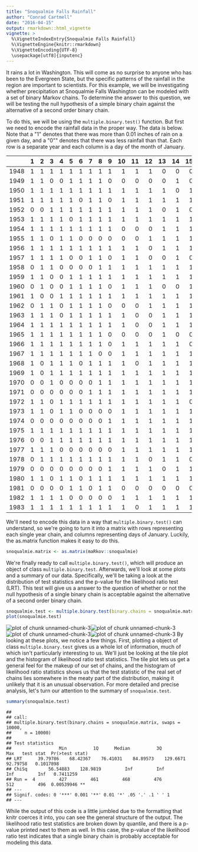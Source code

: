 ```yaml
---
title: "Snoqualmie Falls Rainfall"
author: "Conrad Cartmell"
date: "2016-04-15"
output: rmarkdown::html_vignette
vignette: >
  %\VignetteIndexEntry{Snoqualmie Falls Rainfall}
  %\VignetteEngine{knitr::rmarkdown}
  %\VignetteEncoding{UTF-8}
  \usepackage[utf8]{inputenc}
---
```


It rains a lot in Washington. This will come as no surprise to anyone who has been to the Evergreen State, but the specific patterns of the rainfall in the region are important to scientists. For this example, we will be investigating whether precipitation at Snoqualmie Falls Washington can be modeled with a set of binary Markov chains. To determine the answer to this question, we will be testing the null hypothesis of a simple binary chain against the alternative of a second order binary chain.

To do this, we will be using the `multiple.binary.test()` function. But first we need to encode the rainfall data in the proper way. The data is below. Note that a "1" denotes that there was more than 0.01 inches of rain on a given day, and a "0"" denotes that there was less rainfall than that. Each row is a separate year and each column is a day of the month of January.


|     |  1|  2|  3|  4|  5|  6|  7|  8|  9| 10| 11| 12| 13| 14| 15| 16| 17| 18| 19| 20| 21| 22| 23| 24| 25| 26| 27| 28| 29| 30| 31|
|:----|--:|--:|--:|--:|--:|--:|--:|--:|--:|--:|--:|--:|--:|--:|--:|--:|--:|--:|--:|--:|--:|--:|--:|--:|--:|--:|--:|--:|--:|--:|--:|
|1948 |  1|  1|  1|  1|  1|  1|  1|  1|  1|  1|  1|  1|  0|  0|  0|  0|  0|  0|  0|  1|  0|  1|  1|  1|  1|  0|  0|  0|  1|  1|  1|
|1949 |  1|  1|  0|  0|  1|  1|  1|  1|  0|  0|  0|  0|  0|  1|  0|  0|  1|  0|  1|  0|  1|  0|  0|  0|  0|  1|  1|  0|  0|  1|  0|
|1950 |  1|  1|  1|  1|  1|  1|  1|  1|  1|  1|  1|  1|  1|  0|  1|  1|  1|  0|  1|  1|  1|  1|  1|  1|  1|  1|  1|  1|  0|  0|  0|
|1951 |  1|  1|  1|  1|  1|  0|  1|  1|  0|  1|  1|  1|  1|  1|  1|  1|  1|  1|  1|  1|  1|  1|  1|  1|  1|  1|  1|  0|  0|  0|  0|
|1952 |  0|  0|  1|  1|  1|  1|  1|  1|  1|  1|  1|  1|  0|  1|  0|  0|  0|  1|  1|  1|  1|  1|  1|  1|  1|  1|  1|  0|  1|  1|  1|
|1953 |  1|  1|  1|  1|  0|  1|  1|  1|  1|  1|  1|  1|  1|  1|  1|  1|  1|  1|  1|  1|  1|  1|  1|  1|  1|  1|  1|  1|  1|  1|  1|
|1954 |  1|  1|  1|  1|  1|  1|  1|  1|  1|  0|  0|  0|  1|  1|  1|  1|  1|  1|  1|  1|  1|  1|  1|  1|  1|  1|  1|  1|  0|  0|  1|
|1955 |  1|  1|  0|  1|  1|  0|  0|  0|  0|  0|  0|  1|  1|  1|  1|  1|  1|  0|  0|  1|  0|  1|  1|  1|  1|  0|  0|  1|  0|  1|  1|
|1956 |  1|  1|  1|  1|  1|  1|  1|  1|  1|  1|  1|  0|  1|  1|  1|  1|  1|  1|  1|  1|  1|  1|  1|  1|  0|  0|  0|  1|  1|  0|  0|
|1957 |  1|  1|  1|  1|  0|  0|  1|  1|  0|  1|  1|  0|  0|  1|  0|  0|  1|  0|  1|  1|  1|  1|  1|  0|  0|  0|  0|  0|  0|  1|  1|
|1958 |  0|  1|  1|  0|  0|  0|  0|  1|  1|  1|  1|  1|  1|  1|  1|  1|  1|  1|  0|  1|  1|  1|  1|  1|  1|  0|  1|  1|  1|  1|  1|
|1959 |  1|  1|  0|  0|  1|  1|  1|  1|  1|  1|  1|  1|  1|  1|  1|  1|  1|  1|  1|  1|  1|  1|  1|  1|  0|  1|  1|  1|  1|  1|  1|
|1960 |  0|  1|  0|  0|  1|  1|  1|  1|  0|  1|  1|  1|  0|  0|  1|  1|  0|  0|  0|  0|  0|  1|  1|  1|  1|  1|  1|  1|  1|  1|  0|
|1961 |  1|  0|  0|  1|  1|  1|  1|  1|  1|  1|  1|  1|  1|  1|  1|  1|  1|  1|  0|  0|  0|  0|  1|  1|  0|  0|  0|  1|  1|  1|  1|
|1962 |  0|  1|  1|  0|  1|  1|  1|  1|  0|  0|  0|  1|  1|  1|  1|  1|  1|  1|  0|  0|  0|  0|  0|  1|  1|  1|  1|  1|  0|  0|  0|
|1963 |  1|  1|  1|  0|  1|  1|  1|  1|  1|  1|  0|  0|  1|  1|  1|  0|  1|  0|  0|  0|  0|  0|  0|  1|  0|  0|  0|  0|  0|  1|  1|
|1964 |  1|  1|  1|  1|  1|  1|  1|  1|  1|  1|  0|  0|  1|  1|  1|  1|  1|  1|  1|  1|  1|  1|  0|  1|  1|  0|  1|  1|  1|  1|  1|
|1965 |  1|  1|  1|  1|  1|  1|  1|  1|  0|  0|  0|  0|  1|  0|  0|  1|  1|  1|  1|  1|  1|  1|  1|  1|  1|  1|  1|  1|  1|  1|  0|
|1966 |  1|  1|  1|  1|  1|  1|  1|  1|  0|  1|  1|  1|  1|  1|  0|  1|  1|  1|  0|  0|  0|  0|  1|  0|  1|  0|  1|  1|  1|  1|  1|
|1967 |  1|  1|  1|  1|  1|  1|  1|  0|  0|  1|  1|  1|  1|  1|  1|  1|  1|  1|  1|  1|  1|  1|  1|  0|  1|  1|  1|  1|  1|  0|  0|
|1968 |  1|  0|  1|  1|  1|  0|  1|  1|  1|  1|  0|  1|  1|  1|  1|  1|  1|  1|  1|  1|  1|  0|  0|  1|  1|  1|  0|  0|  1|  1|  1|
|1969 |  1|  0|  1|  1|  1|  1|  1|  1|  1|  1|  1|  1|  1|  1|  1|  1|  1|  1|  0|  1|  1|  0|  0|  1|  0|  1|  0|  1|  1|  1|  1|
|1970 |  0|  0|  1|  0|  0|  0|  0|  1|  1|  1|  1|  1|  1|  1|  1|  1|  1|  1|  1|  1|  1|  1|  1|  1|  1|  1|  1|  0|  0|  0|  1|
|1971 |  0|  0|  0|  0|  0|  0|  1|  1|  1|  1|  1|  1|  1|  1|  1|  1|  1|  1|  1|  1|  1|  1|  1|  1|  1|  1|  0|  0|  1|  1|  0|
|1972 |  1|  1|  0|  1|  1|  1|  1|  1|  1|  1|  1|  1|  1|  1|  0|  1|  1|  1|  1|  1|  1|  1|  1|  1|  1|  0|  0|  0|  0|  0|  0|
|1973 |  1|  1|  0|  1|  1|  0|  0|  0|  0|  1|  1|  1|  1|  1|  1|  1|  1|  1|  1|  1|  0|  0|  1|  1|  1|  0|  0|  0|  1|  1|  0|
|1974 |  0|  0|  0|  0|  0|  0|  0|  0|  1|  1|  1|  1|  1|  1|  1|  1|  1|  1|  1|  1|  1|  1|  1|  1|  1|  1|  1|  1|  1|  1|  1|
|1975 |  1|  1|  1|  1|  1|  1|  1|  1|  1|  1|  1|  1|  1|  1|  1|  1|  1|  1|  1|  0|  0|  1|  1|  1|  1|  1|  1|  0|  0|  0|  0|
|1976 |  0|  0|  1|  1|  1|  1|  1|  1|  1|  1|  1|  1|  1|  1|  1|  1|  1|  0|  0|  0|  1|  1|  1|  0|  0|  1|  0|  0|  0|  0|  0|
|1977 |  1|  1|  1|  0|  0|  0|  0|  0|  0|  1|  1|  1|  1|  1|  1|  1|  1|  1|  1|  1|  1|  0|  0|  0|  0|  0|  0|  0|  0|  1|  1|
|1978 |  0|  1|  1|  1|  1|  1|  1|  1|  1|  1|  1|  0|  1|  1|  0|  1|  0|  0|  1|  1|  1|  1|  0|  0|  1|  1|  1|  1|  0|  0|  1|
|1979 |  0|  0|  0|  0|  0|  0|  0|  0|  1|  1|  1|  1|  0|  1|  1|  1|  0|  1|  1|  1|  0|  0|  1|  1|  0|  1|  1|  0|  0|  0|  0|
|1980 |  1|  1|  0|  1|  1|  0|  1|  1|  1|  1|  1|  1|  1|  1|  1|  1|  0|  0|  0|  1|  0|  0|  0|  1|  0|  0|  0|  0|  0|  0|  1|
|1981 |  0|  0|  0|  0|  1|  1|  0|  1|  1|  0|  0|  0|  0|  0|  0|  0|  1|  1|  0|  1|  1|  1|  1|  1|  1|  1|  1|  1|  1|  1|  0|
|1982 |  1|  1|  1|  1|  0|  0|  0|  0|  0|  1|  1|  1|  1|  1|  1|  1|  1|  1|  0|  0|  1|  1|  1|  1|  1|  1|  1|  1|  1|  1|  1|
|1983 |  1|  1|  1|  1|  1|  1|  1|  1|  1|  1|  0|  1|  1|  1|  1|  1|  1|  1|  1|  1|  0|  1|  1|  1|  1|  1|  1|  0|  1|  0|  0|

We'll need to encode this data in a way that `multiple.binary.test()` can understand, so we're going to turn it into a matrix with rows representing each single year chain, and columns representing days of January. Luckily, the as.matrix function makes it easy to do this.


```r
snoqualmie.matrix <- as.matrix(maRkov::snoqualmie)
```

We're finally ready to call `multiple.binary.test()`, which will produce an object of class `multiple.binary.test`. Afterwards, we'll look at some plots and a summary of our data. Specifically, we'll be taking a look at the distribution of test statistics and the p-value for the likelihood ratio test (LRT). This test will give us a answer to the question of whether or not the null hypothesis of a single binary chain is acceptable against the alternative of a second order binary chain.


```r
snoqualmie.test <- multiple.binary.test(binary.chains = snoqualmie.matrix, swaps = 10000, n = 10000)
plot(snoqualmie.test)
```

![plot of chunk unnamed-chunk-3](figure/unnamed-chunk-3-1.png)![plot of chunk unnamed-chunk-3](figure/unnamed-chunk-3-2.png)![plot of chunk unnamed-chunk-3](figure/unnamed-chunk-3-3.png)![plot of chunk unnamed-chunk-3](figure/unnamed-chunk-3-4.png)
By looking at these plots, we notice a few things. First, plotting a object of class `multiple.binary.test` gives us a whole lot of information, much of which isn't particularly interesting to us. We'll just be looking at the tile plot and the histogram of likelihood ratio test statistics. The tile plot lets us get a general feel for the makeup of our set of chains, and the histogram of likelihood ratio statistics shows us that the test statistic of the real set of chains lies somewhere in the meaty part of the distribution, making it unlikely that it is an unusual observation. For more detailed and precise analysis, let's turn our attention to the summary of `snoqualmie.test`.

```r
summary(snoqualmie.test)
```

```
## 
## call:
## multiple.binary.test(binary.chains = snoqualmie.matrix, swaps = 10000, 
##     n = 10000)
## 
## Test statistics
##                  Min          1Q      Median          3Q         Max   test stat  Pr(>test stat)
## LRT	    39.79786    68.42367    76.41031    84.89573    129.6671    92.79758   0.1017898 
## ChiSq	    56.54883    128.9819         Inf         Inf         Inf         Inf   0.7411259 
## Run =  4         427         461         468         476         512         496  0.00539946 **
## ---
## Signif. codes: 0 '***' 0.001 '**' 0.01 '*' .05 '.' .1 ' ' 1
## ---
```
While the output of this code is a little jumbled due to the formatting that knitr coerces it into, you can see the general structure of the output. The likelihood ratio test statistics are broken down by quantile, and there is a p-value printed next to them as well. In this case, the p-value of the likelihood ratio test indicates that a single binary chain is probably acceptable for modeling this data.
